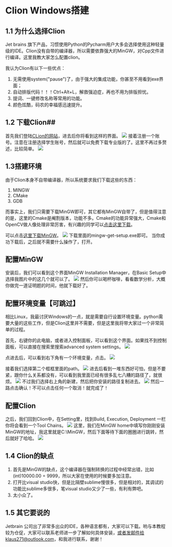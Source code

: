 # Clion Windows搭建 #

## 1.1 为什么选择Clion ##
Jet brains 旗下产品，习惯使用Python的Pycharm用户大多会选择使用这种轻量级的IDE。Clion没有自带的编译器，所以需要依靠强大的MinGW，对Cpp文件进行编译。这里我教大家怎么配置clion。

我认为Clion有以下一些优点：

1. 无需使用system("pause")了，由于强大的集成功能，你甚至不用看到exe界面；
2. 自动排版代码！！！Ctrl+Alt+L，解救强迫症，再也不用为排版担忧。
3. 提词、一键修改名称等常用的功能。
4. 颜色炫酷，码农的幸福感迅速提升。

## 1.2 下载Clion##

首先我们登陆[CLion的网站](http://www.jetbrains.com/clion/)，进去后你将看到这样的界面。
![](https://github.com/Klaus271/clion/blob/master/clionhome.png?raw=true)
接着注册一个账号。注意在注册选择学生账号，然后就可以免费下载专业版的了。这里不再过多赘述，比较简单。
![](https://github.com/Klaus271/clion/blob/master/signup.png?raw=true)

## 1.3搭建环境 ##

由于Clion本身不自带编译器，所以系统要求我们下载这些的东西：

1. MINGW
2. CMake
3. GDB

而事实上，我们只需要下载MinGW即可，其它都有MinGW自带了，但是值得注意的是，这里的Cmake是阉割版本，功能不多。Cmake的功能异常强大，Cmake和OpenCV做人像处理非常厉害，有兴趣的同学可以[点击这里下载](https://cmake.org/)。

可以点击[这里下载MinGW](https://sourceforge.net/projects/mingw/files/Installer/)。
![](https://github.com/Klaus271/clion/blob/master/mingwdownload.png?raw=true)
下载里面的mingw-get-setup.exe即可。
当你成功下载后，之后就不需要什么操作了，打开。

## 配置MinGW ##
安装后，我们可以看到这个界面MinGW Installation Manager，在Basic Setup中选择我图片中的这几个就可以了。
![](https://github.com/Klaus271/clion/blob/master/mingw.png?raw=true)
然后你可以喝杯咖啡，看看数学分析，大概你做完一道证明题的时间，他就下载好了。

## 配置环境变量【可跳过】 ##

相比Linux，我最讨厌Windows的一点，就是需要自行设置环境变量。python需要大量的这些工作，但是Clion这里并不需要，但是这里我将带大家过一个非常简单的过程。

首先，右键你的此电脑，或者进入控制面板，可以看到这个界面。如果找不到控制面板，可以直接在搜索里搜索advanced system settings。
![](https://github.com/Klaus271/clion/blob/master/thiscomputer.png?raw=true)

点进去后，可以看到右下角有一个环境变量，点击。
![](https://github.com/Klaus271/clion/blob/master/advanced.png?raw=true)

接着我们选择第二个框框里面的path。
![](https://github.com/Klaus271/clion/blob/master/path.png?raw=true)
进去后看到一堆东西好可怕，但是不要紧，跟你什么关系都没有，可以看到我里面已经有很多乱七八糟的路径了，就很烦。
![](https://github.com/Klaus271/clion/blob/master/new.png?raw=true)
不过我们选择右上角的新建，然后把你安装的路径复制进去。
![](https://github.com/Klaus271/clion/blob/master/newone.png?raw=true)
然后一路点击确认！不可以点击任何一个取消！就完成了！


## 配置Clion ##
之后，我们回到Clion中，在Setting里，找到Build, Execution, Deployment 一栏你将会看到一个Tool Chains。
![](https://github.com/Klaus271/clion/blob/master/clion.png?raw=true)
这里，我们在MinGW home中填写你刚刚安装MinGW的地址，我这里就是C:\MinGW，然后下面等待下面的圈圈进行跳转，然后就好了哈哈。
![](https://github.com/Klaus271/clion/blob/master/clionsuccess.png?raw=true)

## 1.4 Clion的缺点 ##
1. 首先是MinGW的缺点，这个编译器在强制转换的过程中经常出错，比如(int)10000.00 = 9999，所以大家在使用的时候要多加注意。
2. 打开比visual studio快，但是比隔壁sublime慢很多，但是相对的，其调试的功能比sublime多很多，笔visual studio又少了一些，有利有弊吧。
3. 太小众了。

## 1.5 其它要说的 ##
Jetbrain 公司出了非常多出众的IDE，各种语言都有，大家可以下载。哟与本教程较为仓促，大家可以联系老师进一步了解如何具体安装，或者发邮件给klaus271@outlook.com，和我进行联系，谢谢！
